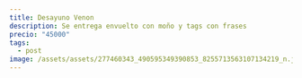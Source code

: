 ```yaml
---
title: Desayuno Venon
description: Se entrega envuelto con moño y tags con frases
precio: "45000"
tags:
  - post
image: /assets/assets/277460343_490595349390853_8255713563107134219_n.jpg
---
```

